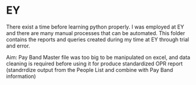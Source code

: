 # EY
There exist a time before learning python properly. I was employed at EY and there are many manual processes that can be automated. This folder contains the reports and queries created during my time at EY through trial and error.

Aim:
Pay Band Master file was too big to be manipulated on excel, and data cleaning is required before using it for produce standardized OPR report (standrrdize output from the People List and combine with Pay Band information)
